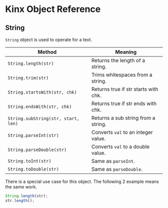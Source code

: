 # Kinx Object Reference

## String

`String` object is used to operate for a text.

|               Method                |               Meaning                |
| ----------------------------------- | ------------------------------------ |
| `String.length(str)`                | Returns the length of a string.      |
| `String.trim(str)`                  | Trims whitespaces from a string.     |
| `String.startsWith(str, chk)`       | Returns true if str starts with chk. |
| `String.endsWith(str, chk)`         | Returns true if str ends with chk.   |
| `String.subString(str, start, len)` | Returns a sub string from a string.  |
| `String.parseInt(str)`              | Converts `val` to an integer value.  |
| `String.parseDouble(str)`           | Converts `val` to a double value.    |
| `String.toInt(str)`                 | Same as `parseInt`.                  |
| `String.toDouble(str)`              | Same as `parseDouble`.               |

There is a special use case for this object.
The following 2 example means the same work.

```js
String.length(str);
str.length();
```
